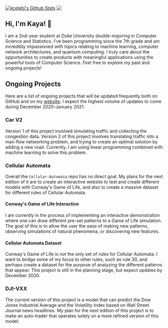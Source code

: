 <a href="https://github.com/kcelebi">
<img align="center" alt="kcelebi's Github Stats" src="https://github-readme-stats.codestackr.vercel.app/api?username=kcelebi&show_icons=true&hide_border=true&count_private=true&include_all_commits=true&theme=graywhite" /></a>

<a href="https://github.com/kcelebi">
  <img align="center" src="https://github-readme-stats.anuraghazra1.vercel.app/api/top-langs/?username=kcelebi&layout=compact&theme=dark" />
</a>

## Hi, I'm Kaya! 👋

I am a 2nd-year student at Duke University double-majoring in Computer Science and Statistics. I've been programming since the 7th grade and am incredibly impassioned with topics relating to machine learning, computer network architectures, and quantum computing. I truly care about the opportunities to create products with meaningful applications using the powerful tools of Computer Science. Feel free to explore my past and ongoing projects! 

## Ongoing Projects

Here are a list of ongoing projects that will be updated frequently both on GitHub and on my <a href = "https://kayacelebi17.wixsite.com/website">website</a>. I expect the highest volume of updates to come during December 2020-January 2021. 

### Car V2

Version 1 of this project involved simulating traffic and collecting the congestion data. Version 2 of this project involves translating traffic into a max-flow networking problem, and trying to create an optimal solution by adding a new road. Currently, I am using linear programming combined with machine learning to solve this problem. 

### Cellular Automata

Overall the ``Cellular-Automata`` repo has no direct goal. My plans for the next edition of it are to create an interactive website to test and create different models with Conway's Game of Life, and also to create a massive dataset for different rules of Cellular Automata. 

#### Conway's Game of Life Interactive

I am currently in the process of implementing an interactive demonstration where one can draw different pre-set patterns to a Game of Life simulation. The goal of this is to allow the user the ease of making new patterns, observing simulations of natural phenomena, or discovering new features.

#### Cellular Automata Dataset

Conway's Game of Life is not the only set of rules for Cellular Automata. I want to bridge some of my focus to other rules, such as rule 30, and perhaps create a dataset for the purpose of analyzing the different patterns that appear. This project is still in the planning stage, but expect updates by December 2020. 

### DJI-VXX

The current version of this project is a model that can predict the Dow Jones Industrial Average and the Volatility Index based on Wall Street Journal news headlines. My plan for the next edition of this project is to make an auto-trader that operates solely on a more refined version of this model. 



